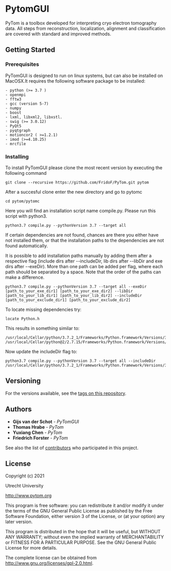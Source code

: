 # PytomGUI

PyTom is a toolbox developed for interpreting cryo electron tomography data. All steps from reconstruction, localization, alignment and classification are covered with standard and improved methods.

## Getting Started



### Prerequisites

PyTomGUI is designed to run on linux systems, but can also be installed on MacOSX.It requires the following software package to be installed:

```
- python (>= 3.7 )
- openmpi 
- fftw3
- gcc (version 5-7) 
- numpy
- boost
- lxml, libxml2, libxstl. 
- swig (>= 3.0.12)
- PyQt5
- pyqtgraph
- motioncor2 ( >=1.2.1)
- imod (>=4.10.25)
- mrcfile
```

### Installing

To install PyTomGUI please clone the most recent version by executing the following command 

```
git clone --recursive https://github.com/FridoF/PyTom.git pytom
```

After a succesful clone enter the new directory and go to pytomc

```
cd pytom/pytomc
```

Here you will find an installation script name compile.py. Please run this script with python3. 
```
python3.7 compile.py --pythonVersion 3.7 --target all 
```

If certain dependencies are not found, chances are there you either have not installed them, or that the installation paths to the dependencies are not found automatically. 

It is possible to add installation paths manually by adding them after a respective flag (include dirs after --includeDir, lib dirs after --libDir and exe dirs after --exeDir). More than one path can be added per flag, where each path should be separated by a space. Note that the order of the paths can make a difference.

```
python3.7 compile.py --pythonVersion 3.7 --target all --exeDir [path_to_your_exe_dir1] [path_to_your_exe_dir2] --libDir [path_to_your_lib_dir1] [path_to_your_lib_dir2] --includeDir [path_to_your_exclude_dir1] [path_to_your_exclude_dir2] 
```

To locate missing dependencies try:

```
locate Python.h
```

This results in something similar to:
```
/usr/local/Cellar/python/3.7.2_1/Frameworks/Python.framework/Versions/3.7/include/python3.7m/Python.h
/usr/local/Cellar/python@2/2.7.15/Frameworks/Python.framework/Versions/2.7/include/python2.7/Python.h
```

Now update the includeDir flag to:

```
python3.7 compile.py --pythonVersion 3.7 --target all --includeDir /usr/local/Cellar/python/3.7.2_1/Frameworks/Python.framework/Versions/3.7/include/python3.7m/
```

## Versioning

For the versions available, see the [tags on this repository](https://gschot@bitbucket.org/gschot/pytom/tags). 

## Authors

* **Gijs van der Schot** - *PyTomGUI* 
* **Thomas Hrabe**       - *PyTom* 
* **Yuxiang Chen**       - *PyTom*
* **Friedrich Forster**  - *PyTom* 

See also the list of [contributors](https://gschot@bitbucket.org/gschot/pytom/contributors) who participated in this project.

## License

Copyright (c) 2021

Utrecht University

http://www.pytom.org

This program is free software: you can redistribute it and/or modify
it under the terms of the GNU General Public License as published by
the Free Software Foundation, either version 3 of the License, or
(at your option) any later version.

This program is distributed in the hope that it will be useful,
but WITHOUT ANY WARRANTY; without even the implied warranty of
MERCHANTABILITY or FITNESS FOR A PARTICULAR PURPOSE.  See the
GNU General Public License for more details.

The complete license can be obtained from 
http://www.gnu.org/licenses/gpl-2.0.html.
